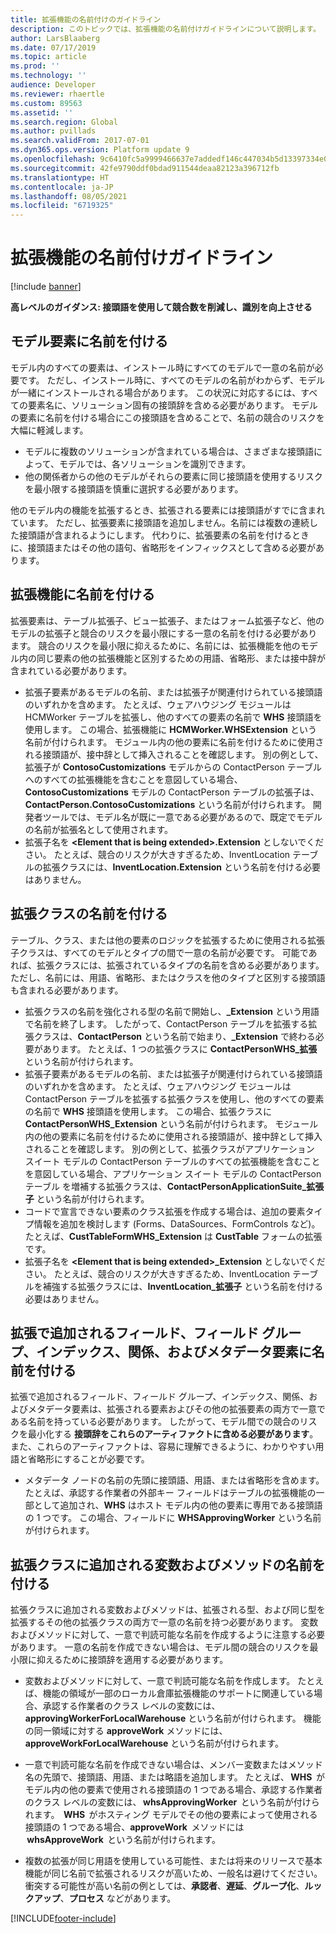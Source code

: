 ```yaml
---
title: 拡張機能の名前付けのガイドライン
description: このトピックでは、拡張機能の名前付けガイドラインについて説明します。 アーティファクトは、インストール時にすべてのモデルで一意の名前が必要です。
author: LarsBlaaberg
ms.date: 07/17/2019
ms.topic: article
ms.prod: ''
ms.technology: ''
audience: Developer
ms.reviewer: rhaertle
ms.custom: 89563
ms.assetid: ''
ms.search.region: Global
ms.author: pvillads
ms.search.validFrom: 2017-07-01
ms.dyn365.ops.version: Platform update 9
ms.openlocfilehash: 9c6410fc5a9999466637e7addedf146c447034b5d13397334e018beb0fbc6b26
ms.sourcegitcommit: 42fe9790ddf0bdad911544deaa82123a396712fb
ms.translationtype: HT
ms.contentlocale: ja-JP
ms.lasthandoff: 08/05/2021
ms.locfileid: "6719325"
---
```

# <a name="naming-guidelines-for-extensions"></a>拡張機能の名前付けガイドライン

[!include [banner](../includes/banner.md)]

**高レベルのガイダンス: 接頭語を使用して競合数を削減し、識別を向上させる**

## <a name="naming-model-elements"></a>モデル要素に名前を付ける
モデル内のすべての要素は、インストール時にすべてのモデルで一意の名前が必要です。 ただし、インストール時に、すべてのモデルの名前がわからず、モデルが一緒にインストールされる場合があります。 この状況に対応するには、すべての要素名に、ソリューション固有の接頭辞を含める必要があります。 モデルの要素に名前を付ける場合にこの接頭語を含めることで、名前の競合のリスクを大幅に軽減します。

+ モデルに複数のソリューションが含まれている場合は、さまざまな接頭語によって、モデルでは、各ソリューションを識別できます。 
+ 他の関係者からの他のモデルがそれらの要素に同じ接頭語を使用するリスクを最小限する接頭語を慎重に選択する必要があります。

他のモデル内の機能を拡張するとき、拡張される要素には接頭語がすでに含まれています。 ただし、拡張要素に接頭語を追加しません。名前には複数の連続した接頭語が含まれるようにします。 代わりに、拡張要素の名前を付けるときに、接頭語またはその他の語句、省略形をインフィックスとして含める必要があります。

## <a name="naming-extensions"></a>拡張機能に名前を付ける

拡張要素は、テーブル拡張子、ビュー拡張子、またはフォーム拡張子など、他のモデルの拡張子と競合のリスクを最小限にする一意の名前を付ける必要があります。 競合のリスクを最小限に抑えるために、名前には、拡張機能を他のモデル内の同じ要素の他の拡張機能と区別するための用語、省略形、または接中辞が含まれている必要があります。

+ 拡張子要素があるモデルの名前、または拡張子が関連付けられている接頭語のいずれかを含めます。 たとえば、ウェアハウジング モジュールは HCMWorker テーブルを拡張し、他のすべての要素の名前で **WHS** 接頭語を使用します。 この場合、拡張機能に **HCMWorker.WHSExtension** という名前が付けられます。 モジュール内の他の要素に名前を付けるために使用される接頭語が、接中辞として挿入されることを確認します。 別の例として、拡張子が **ContosoCustomizations** モデルからの ContactPerson テーブルへのすべての拡張機能を含むことを意図している場合、**ContosoCustomizations** モデルの ContactPerson テーブルの拡張子は、**ContactPerson.ContosoCustomizations** という名前が付けられます。 開発者ツールでは、モデル名が既に一意である必要があるので、既定でモデルの名前が拡張名として使用されます。
+ 拡張子名を **&lt;Element that is being extended&gt;.Extension** としないでください。 たとえば、競合のリスクが大きすぎるため、InventLocation テーブルの拡張クラスには、**InventLocation.Extension** という名前を付ける必要はありません。

## <a name="naming-extension-classes"></a>拡張クラスの名前を付ける

テーブル、クラス、または他の要素のロジックを拡張するために使用される拡張子クラスは、すべてのモデルとタイプの間で一意の名前が必要です。 可能であれば、拡張クラスには、拡張されているタイプの名前を含める必要があります。 ただし、名前には、用語、省略形、またはクラスを他のタイプと区別する接頭語も含まれる必要があります。

+ 拡張クラスの名前を強化される型の名前で開始し、**\_Extension** という用語で名前を終了します。
したがって、ContactPerson テーブルを拡張する拡張クラスは、**ContactPerson** という名前で始まり、**\_Extension** で終わる必要があります。 たとえば、1 つの拡張クラスに **ContactPersonWHS\_拡張** という名前が付けられます。
+ 拡張子要素があるモデルの名前、または拡張子が関連付けられている接頭語のいずれかを含めます。 たとえば、ウェアハウジング モジュールは ContactPerson テーブルを拡張する拡張クラスを使用し、他のすべての要素の名前で **WHS** 接頭語を使用します。 この場合、拡張クラスに **ContactPersonWHS\_Extension** という名前が付けられます。 モジュール内の他の要素に名前を付けるために使用される接頭語が、接中辞として挿入されることを確認します。 別の例として、拡張クラスがアプリケーション スイート モデルの ContactPerson テーブルのすべての拡張機能を含むことを意図している場合、アプリケーション スイート モデルの ContactPerson テーブル を増補する拡張クラスは、**ContactPersonApplicationSuite\_拡張子** という名前が付けられます。
+ コードで宣言できない要素のクラス拡張を作成する場合は、追加の要素タイプ情報を追加を検討します (Forms、DataSources、FormControls など)。 たとえば、**CustTableFormWHS\_Extension** は **CustTable** フォームの拡張です。
+ 拡張子名を **&lt;Element that is being extended&gt;\_Extension** としないでください。 たとえば、競合のリスクが大きすぎるため、InventLocation テーブルを補強する拡張クラスには、**InventLocation\_拡張子** という名前を付ける必要はありません。

## <a name="naming-fields-field-groups-indexes-relations-and-metadata-elements-added-in-extensions"></a>拡張で追加されるフィールド、フィールド グループ、インデックス、関係、およびメタデータ要素に名前を付ける

拡張で追加されるフィールド、フィールド グループ、インデックス、関係、およびメタデータ要素は、拡張される要素およびその他の拡張要素の両方で一意である名前を持っている必要があります。 したがって、モデル間での競合のリスクを最小化する **接頭辞をこれらのアーティファクトに含める必要があります**。 また、これらのアーティファクトは、容易に理解できるように、わかりやすい用語と省略形にすることが必要です。 

+ メタデータ ノードの名前の先頭に接頭語、用語、または省略形を含めます。 たとえば、承認する作業者の外部キー フィールドはテーブルの拡張機能の一部として追加され、**WHS** はホスト モデル内の他の要素に専用である接頭語の 1 つです。 この場合、フィールドに **WHSApprovingWorker** という名前が付けられます。

## <a name="naming-variables-and-methods-added-in-extension-classes"></a>拡張クラスに追加される変数およびメソッドの名前を付ける

拡張クラスに追加される変数およびメソッドは、拡張される型、および同じ型を拡張するその他の拡張クラスの両方で一意の名前を持つ必要があります。 変数およびメソッドに対して、一意で判読可能な名前を作成するように注意する必要があります。 一意の名前を作成できない場合は、モデル間の競合のリスクを最小限に抑えるために接頭辞を適用する必要があります。 

+ 変数およびメソッドに対して、一意で判読可能な名前を作成します。 たとえば、機能の領域が一部のローカル倉庫拡張機能のサポートに関連している場合、承認する作業者のクラス レベルの変数には、**approvingWorkerForLocalWarehouse** という名前が付けられます。 機能の同一領域に対する **approveWork** メソッドには、**approveWorkForLocalWarehouse** という名前が付けられます。 
 
+ 一意で判読可能な名前を作成できない場合は、メンバー変数またはメソッド名の先頭で、接頭語、用語、または略語を追加します。 たとえば、 **WHS**  がモデル内の他の要素で使用される接頭語の 1 つである場合、承認する作業者のクラス レベルの変数には、 **whsApprovingWorker**  という名前が付けられます。  **WHS**  がホスティング モデルでその他の要素によって使用される接頭語の 1 つである場合、**approveWork**  メソッドには  **whsApproveWork**  という名前が付けられます。 
 
+ 複数の拡張が同じ用語を使用している可能性、または将来のリリースで基本機能が同じ名前で拡張されるリスクが高いため、一般名は避けてください。 衝突する可能性が高い名前の例としては、**承認者**、**遅延**、**グループ化**、**ルックアップ**、**プロセス** などがあります。   



[!INCLUDE[footer-include](../../../includes/footer-banner.md)]